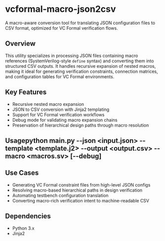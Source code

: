 # vcformal-macro-json2csv
A macro-aware conversion tool for translating JSON configuration files to CSV format, optimized for VC Formal verification flows.
## Overview
This utility specializes in processing JSON files containing macro references (SystemVerilog-style `define` syntax) and converting them into structured CSV outputs. It handles recursive expansion of nested macros, making it ideal for generating verification constraints, connection matrices, and configuration tables for VC Formal environments.

## Key Features
- Recursive nested macro expansion
- JSON to CSV conversion with Jinja2 templating
- Support for VC Formal verification workflows
- Debug mode for validating macro expansion chains
- Preservation of hierarchical design paths through macro resolution

## Usagepython main.py --json <input.json> --template <template.j2> --output <output.csv> --macro <macros.sv> [--debug]
## Use Cases
- Generating VC Formal constraint files from high-level JSON configs
- Resolving macro-based hierarchical paths in design verification
- Automating testbench configuration translation
- Converting macro-rich verification intent to machine-readable CSV

## Dependencies
- Python 3.x
- Jinja2
